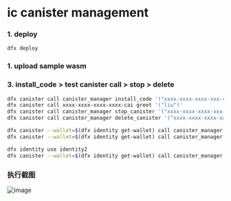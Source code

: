 # ic canister management

### 1. deploy
```bash
dfx deploy
```

### 1. upload sample wasm


### 3. install_code > test canister call > stop > delete
```bash
dfx canister call canister_manager install_code '("xxxx-xxxx-xxxx-xxx-cai","ver1")'
dfx canister call xxxx-xxxx-xxxx-xxxx-cai greet '("liu")'
dfx canister call canister_manager stop_canister '("xxxx-xxxx-xxxx-xxx-cai","ver1")'
dfx canister call canister_manager delete_canister '("xxxx-xxxx-xxxx-xxx-cai","ver1")'
```

```bash
dfx canister --wallet=$(dfx identity get-wallet) call canister_manager submit_proposal '("123","upgrade")'
dfx canister --wallet=$(dfx identity get-wallet) call canister_manager get_proposal '(1)'

dfx identity use identity2
dfx canister --wallet=$(dfx identity get-wallet) call canister_manager vote '(1, true)'
```

### 执行截图
![image](xxx.png)